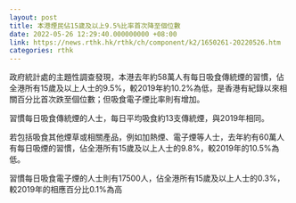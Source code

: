 ```yaml
---
layout: post
title: 本港煙民佔15歲及以上9.5%比率首次降至個位數　
date: 2022-05-26 12:29:40.000000000 +08:00
link: https://news.rthk.hk/rthk/ch/component/k2/1650261-20220526.htm
categories: rthk
---
```


政府統計處的主題性調查發現，本港去年約58萬人有每日吸食傳統煙的習慣，佔全港所有15歲及以上人士的9.5%，較2019年約10.2%為低，是香港有紀錄以來相關百分比首次跌至個位數；但吸食電子煙比率則有增加。

習慣每日吸食傳統煙的人士，每日平均吸食約13支傳統煙，與2019年相同。
 
若包括吸食其他煙草或相關產品，例如加熱煙、電子煙等人士，去年約有60萬人有每日吸煙的習慣，佔全港所有15歲及以上人士的9.8%，較2019年的10.5%為低。

習慣每日吸食電子煙的人士則有17500人，佔全港所有15歲及以上人士的0.3%，較2019年的相應百分比0.1%為高
